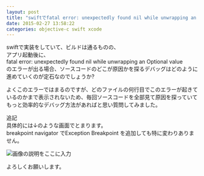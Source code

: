 ```yaml
---
layout: post
title: "swiftでfatal error: unexpectedly found nil while unwrapping an Optional valueが出た時のデバッグ方法"
date: 2015-02-27 13:58:22
categories: objective-c swift xcode
---
```

<p>swiftで実装をしていて、ビルドは通るものの、<br>
アプリ起動後に、<br>
fatal error: unexpectedly found nil while unwrapping an Optional value<br>
のエラーが出る場合、ソースコードのどこが原因かを探るデバッグはどのように進めていくのが定石なのでしょうか?</p>

<p>よくこのエラーではまるのですが、どのファイルの何行目でこのエラーが起きているのかまで表示されないため、毎回ソースコードを全部見て原因を探っていて<br>
もっと効率的なデバッグ方法があればと思い質問してみました。</p>

<p>追記<br>
具体的には↓のような画面でとまります。<br>
breakpoint navigator でException Breakpoint を追加しても特に変わりありません。</p>

<p><img src="https://i.stack.imgur.com/3JGWV.png" alt="画像の説明をここに入力"></p>

<p>よろしくお願いします。</p>
